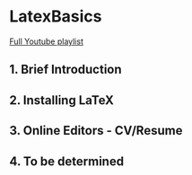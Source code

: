 # LatexBasics

[Full Youtube playlist](https://www.youtube.com/watch?v=Qc82mJTDzt8&index=2&list=PLlsF2nDmyL7msihnebzII_KVWy6URxDfp)


## 1. Brief Introduction 

## 2. Installing LaTeX 

## 3. Online Editors - CV/Resume

## 4. To be determined
